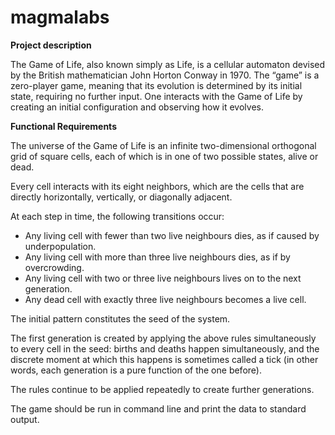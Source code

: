 # magmalabs

**Project description**

The Game of Life, also known simply as Life, is a cellular automaton devised by the British mathematician John Horton Conway in 1970. The “game” is a zero-player game, meaning that its evolution is determined by its initial state, requiring no further input. One interacts with the Game of Life by creating an initial configuration and observing how it evolves.

**Functional Requirements**

The universe of the Game of Life is an infinite two-dimensional orthogonal grid of square cells, each of which is in one of two possible states, alive or dead.

Every cell interacts with its eight neighbors, which are the cells that are directly horizontally, vertically, or diagonally adjacent. 

At each step in time, the following transitions occur:

   * Any living cell with fewer than two live neighbours dies, as if caused by underpopulation.
   * Any living cell with more than three live neighbours dies, as if by overcrowding.
   * Any living cell with two or three live neighbours lives on to the next generation.
   * Any dead cell with exactly three live neighbours becomes a live cell.
   
The initial pattern constitutes the seed of the system.

The first generation is created by applying the above rules simultaneously to every cell in the seed: births and deaths happen simultaneously, and the discrete moment at which this happens is sometimes called a tick (in other words, each generation is a pure function of the one before).

The rules continue to be applied repeatedly to create further generations.

The game should be run in command line and print the data to standard output.
